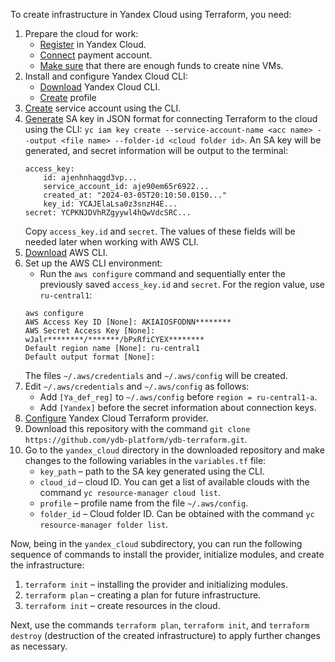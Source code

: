 To create infrastructure in Yandex Cloud using Terraform, you need:

1. Prepare the cloud for work:
     * [Register](https://console.cloud.yandex.ru/) in Yandex Cloud.
     * [Connect](https://cloud.yandex.com/ru/docs/billing/concepts/billing-account) payment account.
     * [Make sure](https://console.cloud.yandex.ru/billing) that there are enough funds to create nine VMs.
2. Install and configure Yandex Cloud CLI:
     * [Download](https://cloud.yandex.ru/ru/docs/cli/quickstart) Yandex Cloud CLI.
     * [Create](https://cloud.yandex.ru/ru/docs/cli/quickstart#initialize) profile
3. [Create](https://cloud.yandex.com/ru/docs/tutorials/infrastructure-management/terraform-quickstart#get-credentials) service account using the CLI.
4. [Generate](https://cloud.yandex.ru/ru/docs/cli/operations/authentication/service-account#auth-as-sa) SA key in JSON format for connecting Terraform to the cloud using the CLI: `yc iam key create --service-account-name <acc name> --output <file name> --folder-id <cloud folder id>`. An SA key will be generated, and secret information will be output to the terminal:
     ```
     access_key:
         id: ajenhnhaqgd3vp...
         service_account_id: aje90em65r6922...
         created_at: "2024-03-05T20:10:50.0150..."
         key_id: YCAJElaLsa0z3snzH4E...
     secret: YCPKNJDVhRZgyywl4hQwVdcSRC...
     ```
     Copy `access_key.id` and `secret`. The values of these fields will be needed later when working with AWS CLI.
5. [Download](https://aws.amazon.com/ru/cli/) AWS CLI.
6. Set up the AWS CLI environment:
     * Run the `aws configure` command and sequentially enter the previously saved `access_key.id` and `secret`. For the region value, use `ru-central1`:
     ```
     aws configure
     AWS Access Key ID [None]: AKIAIOSFODNN********
     AWS Secret Access Key [None]: wJalr********/*******/bPxRfiCYEX********
     Default region name [None]: ru-central1
     Default output format [None]:
     ```
     The files `~/.aws/credentials` and `~/.aws/config` will be created.
7. Edit `~/.aws/credentials` and `~/.aws/config` as follows:
     * Add `[Ya_def_reg]` to `~/.aws/config` before `region = ru-central1-a`.
     * Add `[Yandex]` before the secret information about connection keys.
8. [Configure](https://cloud.yandex.com/ru/docs/tutorials/infrastructure-management/terraform-quickstart#configure-provider) Yandex Cloud Terraform provider.
9. Download this repository with the command `git clone https://github.com/ydb-platform/ydb-terraform.git`.
10. Go to the `yandex_cloud` directory in the downloaded repository and make changes to the following variables in the `variables.tf` file:
     * `key_path` – path to the SA key generated using the CLI.
     * `cloud_id` – cloud ID. You can get a list of available clouds with the command `yc resource-manager cloud list`.
     * `profile` – profile name from the file `~/.aws/config`.
     * `folder_id` – Cloud folder ID. Can be obtained with the command `yc resource-manager folder list`.

Now, being in the `yandex_cloud` subdirectory, you can run the following sequence of commands to install the provider, initialize modules, and create the infrastructure:

1. `terraform init` – installing the provider and initializing modules.
2. `terraform plan` – creating a plan for future infrastructure.
3. `terraform init` – create resources in the cloud.

Next, use the commands `terraform plan`, `terraform init`, and `terraform destroy` (destruction of the created infrastructure) to apply further changes as necessary.
